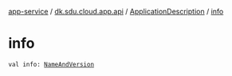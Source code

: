 [app-service](../../index.md) / [dk.sdu.cloud.app.api](../index.md) / [ApplicationDescription](index.md) / [info](./info.md)

# info

`val info: `[`NameAndVersion`](../-name-and-version/index.md)